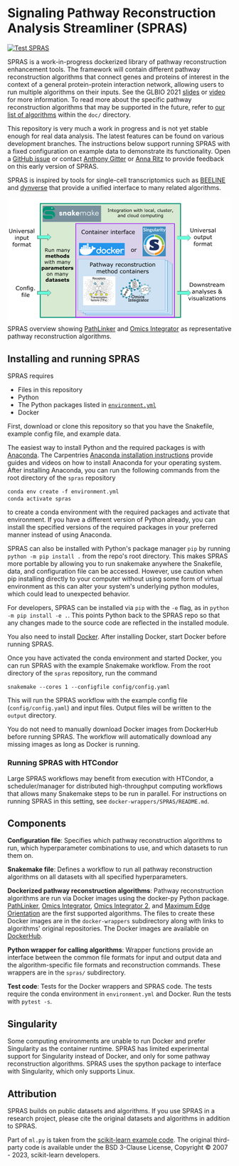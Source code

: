 # Signaling Pathway Reconstruction Analysis Streamliner (SPRAS)
[![Test SPRAS](https://github.com/Reed-CompBio/spras/actions/workflows/test-spras.yml/badge.svg)](https://github.com/Reed-CompBio/spras/actions/workflows/test-spras.yml)

SPRAS is a work-in-progress dockerized library of pathway reconstruction enhancement tools.
The framework will contain different pathway reconstruction algorithms that connect genes and proteins of interest in the context of a general protein-protein interaction network, allowing users to run multiple algorithms on their inputs.
See the GLBIO 2021 [slides](https://doi.org/10.6084/m9.figshare.14551476) or [video](https://www.youtube.com/watch?v=nU8EARwMqdM&list=PLmX8XnLr6zeHlqhhxDy4fA5o65Q6m76KX&index=19) for more information.
To read more about the specific pathway reconstruction algorithms that may be supported in the future, refer to [our list of algorithms](doc/) within the `doc/` directory.

This repository is very much a work in progress and is not yet stable enough for real data analysis.
The latest features can be found on various development branches.
The instructions below support running SPRAS with a fixed configuration on example data to demonstrate its functionality.
Open a [GitHub issue](https://github.com/Reed-CompBio/spras/issues) or contact [Anthony Gitter](https://www.biostat.wisc.edu/~gitter/) or [Anna Ritz](https://www.reed.edu/biology/ritz/) to provide feedback on this early version of SPRAS.

SPRAS is inspired by tools for single-cell transcriptomics such as [BEELINE](https://github.com/Murali-group/Beeline) and [dynverse](https://github.com/dynverse) that provide a unified interface to many related algorithms.

![SPRAS overview](docs/spras-overview.png)
SPRAS overview showing [PathLinker](https://github.com/Murali-group/PathLinker) and [Omics Integrator](https://github.com/fraenkel-lab/OmicsIntegrator) as representative pathway reconstruction algorithms.

## Installing and running SPRAS
SPRAS requires
- Files in this repository
- Python
- The Python packages listed in [`environment.yml`](environment.yml)
- Docker

First, download or clone this repository so that you have the Snakefile, example config file, and example data.

The easiest way to install Python and the required packages is with [Anaconda](https://www.anaconda.com/download/).
The Carpentries [Anaconda installation instructions](https://carpentries.github.io/workshop-template/#python) provide guides and videos on how to install Anaconda for your operating system.
After installing Anaconda, you can run the following commands from the root directory of the `spras` repository
```
conda env create -f environment.yml
conda activate spras
```
to create a conda environment with the required packages and activate that environment.
If you have a different version of Python already, you can install the specified versions of the required packages in your preferred manner instead of using Anaconda.

SPRAS can also be installed with Python's package manager `pip` by running `python -m pip install .` from the repo's root directory. This makes SPRAS more portable by allowing you to run
snakemake anywhere the Snakefile, data, and configuration file can be accessed. However, use caution when pip installing directly to your computer without using some form of virtual
environment as this can alter your system's underlying python modules, which could lead to unexpected behavior.

For developers, SPRAS can be installed via `pip` with the `-e` flag, as in `python -m pip install -e .`. This points Python back to the SPRAS repo so that any changes made to the source
code are reflected in the installed module.

You also need to install [Docker](https://docs.docker.com/get-docker/).
After installing Docker, start Docker before running SPRAS.

Once you have activated the conda environment and started Docker, you can run SPRAS with the example Snakemake workflow.
From the root directory of the `spras` repository, run the command
```
snakemake --cores 1 --configfile config/config.yaml
```
This will run the SPRAS workflow with the example config file (`config/config.yaml`) and input files.
Output files will be written to the `output` directory.

You do not need to manually download Docker images from DockerHub before running SPRAS.
The workflow will automatically download any missing images as long as Docker is running.

### Running SPRAS with HTCondor
Large SPRAS workflows may benefit from execution with HTCondor, a scheduler/manager for distributed high-throughput computing workflows that allows many Snakemake steps to be run in parallel. For instructions on running SPRAS in this setting, see `docker-wrappers/SPRAS/README.md`.

## Components
**Configuration file**: Specifies which pathway reconstruction algorithms to run, which hyperparameter combinations to use, and which datasets to run them on.

**Snakemake file**: Defines a workflow to run all pathway reconstruction algorithms on all datasets with all specified hyperparameters.

**Dockerized pathway reconstruction algorithms**: Pathway reconstruction algorithms are run via Docker images using the docker-py Python package.
[PathLinker](https://github.com/Murali-group/PathLinker), [Omics Integrator](https://github.com/fraenkel-lab/OmicsIntegrator), [Omics Integrator 2](https://github.com/fraenkel-lab/OmicsIntegrator2), and [Maximum Edge Orientation](https://github.com/agitter/meo/) are the first supported algorithms.
The files to create these Docker images are in the `docker-wrappers` subdirectory along with links to algorithms' original repositories.
The Docker images are available on [DockerHub](https://hub.docker.com/orgs/reedcompbio).

**Python wrapper for calling algorithms**: Wrapper functions provide an interface between the common file formats for input and output data and the algorithm-specific file formats and reconstruction commands.
These wrappers are in the `spras/` subdirectory.

**Test code**: Tests for the Docker wrappers and SPRAS code.
The tests require the conda environment in `environment.yml` and Docker.
Run the tests with `pytest -s`.

## Singularity
Some computing environments are unable to run Docker and prefer Singularity as the container runtime.
SPRAS has limited experimental support for Singularity instead of Docker, and only for some pathway reconstruction algorithms.
SPRAS uses the spython package to interface with Singularity, which only supports Linux.

## Attribution
SPRAS builds on public datasets and algorithms.
If you use SPRAS in a research project, please cite the original datasets and algorithms in addition to SPRAS.

Part of `ml.py` is taken from the [scikit-learn example code](https://scikit-learn.org/stable/auto_examples/cluster/plot_agglomerative_dendrogram.html).
The original third-party code is available under the BSD 3-Clause License, Copyright © 2007 - 2023, scikit-learn developers.
